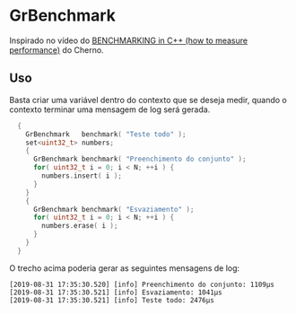# GrBenchmark

Inspirado no vídeo do [BENCHMARKING in C++ (how to measure performance)](https://www.youtube.com/watch?v=YG4jexlSAjc) do Cherno.

## Uso

Basta criar uma variável dentro do contexto que se deseja medir, quando o contexto terminar uma mensagem de log será gerada.

```c++
  {
    GrBenchmark   benchmark( "Teste todo" );
    set<uint32_t> numbers;
    {
      GrBenchmark benchmark( "Preenchimento do conjunto" );
      for( uint32_t i = 0; i < N; ++i ) {
        numbers.insert( i );
      }
    }
    {
      GrBenchmark benchmark( "Esvaziamento" );
      for( uint32_t i = 0; i < N; ++i ) {
        numbers.erase( i );
      }
    }
  }
```

O trecho acima poderia gerar as seguintes mensagens de log:

```log
[2019-08-31 17:35:30.520] [info] Preenchimento do conjunto: 1109µs
[2019-08-31 17:35:30.521] [info] Esvaziamento: 1041µs
[2019-08-31 17:35:30.521] [info] Teste todo: 2476µs
```
